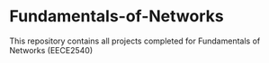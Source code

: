 # Fundamentals-of-Networks

This repository contains all projects completed for Fundamentals of Networks (EECE2540)
